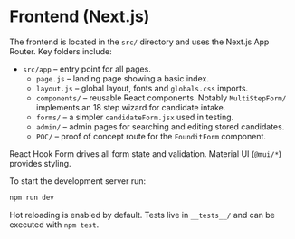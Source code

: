 # Frontend (Next.js)

The frontend is located in the `src/` directory and uses the Next.js App Router. Key folders include:

- `src/app` – entry point for all pages.
  - `page.js` – landing page showing a basic index.
  - `layout.js` – global layout, fonts and `globals.css` imports.
  - `components/` – reusable React components. Notably `MultiStepForm/` implements an 18 step wizard for candidate intake.
  - `forms/` – a simpler `candidateForm.jsx` used in testing.
  - `admin/` – admin pages for searching and editing stored candidates.
  - `POC/` – proof of concept route for the `FounditForm` component.

React Hook Form drives all form state and validation. Material UI (`@mui/*`) provides styling.

To start the development server run:
```bash
npm run dev
```
Hot reloading is enabled by default. Tests live in `__tests__/` and can be executed with `npm test`.
